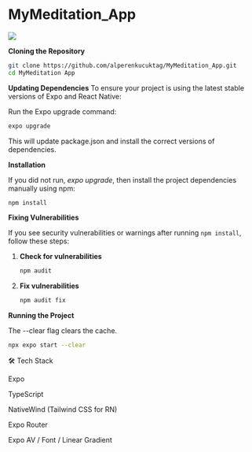 # MyMeditation_App

<img  src="/MeditationGif.gif"/>

**Cloning the Repository**

```bash
git clone https://github.com/alperenkucuktag/MyMeditation_App.git
cd MyMeditation App
```

**Updating Dependencies**
To ensure your project is using the latest stable versions of Expo and React Native:

Run the Expo upgrade command:

```bash
expo upgrade
```

This will update package.json and install the correct versions of dependencies.

**Installation**

If you did not run, _expo upgrade_, then install the project dependencies manually using npm:

```bash
npm install
```

**Fixing Vulnerabilities**

If you see security vulnerabilities or warnings after running `npm install`, follow these steps:

1. **Check for vulnerabilities**

   ```bash
   npm audit
   ```

2. **Fix vulnerabilities**

   ```bash
   npm audit fix
   ```

**Running the Project**

The --clear flag clears the cache.

```bash
npx expo start --clear
```

🛠 Tech Stack


Expo

TypeScript

NativeWind (Tailwind CSS for RN)

Expo Router

Expo AV / Font / Linear Gradient
